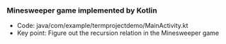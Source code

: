 ### Minesweeper game implemented by Kotlin
- Code: java/com/example/termprojectdemo/MainActivity.kt
-   Key point: Figure out the recursion relation in the Minesweeper game
